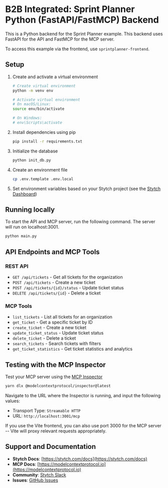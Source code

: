 # B2B Integrated: Sprint Planner Python (FastAPI/FastMCP) Backend

This is a Python backend for the Sprint Planner example.
This backend uses FastAPI for the API and FastMCP for the MCP server.

To access this example via the frontend, use `sprintplanner-frontend`.

## Setup

1. Create and activate a virtual environment

    ```bash
    # Create virtual environment
    python -m venv env

    # Activate virtual environment
    # On macOS/Linux:
    source env/bin/activate

    # On Windows:
    # env\Scripts\activate
    ```

2. Install dependencies using pip

    ```bash
    pip install -r requirements.txt
    ```

3. Initialize the database

    ```bash
    python init_db.py
    ```

4. Create an environment file

    ```bash
    cp .env.template .env.local
    ```

5. Set environment variables based on your Stytch project (see the [Stytch Dashboard](https://stytch.com/dashboard))

## Running locally

To start the API and MCP server, run the following command. The server will run on localhost:3001.

```bash
python main.py
```

## API Endpoints and MCP Tools

### REST API

- `GET /api/tickets` - Get all tickets for the organization
- `POST /api/tickets` - Create a new ticket
- `POST /api/tickets/{id}/status` - Update ticket status
- `DELETE /api/tickets/{id}` - Delete a ticket

### MCP Tools

- `list_tickets` - List all tickets for an organization
- `get_ticket` - Get a specific ticket by ID
- `create_ticket` - Create a new ticket
- `update_ticket_status` - Update ticket status
- `delete_ticket` - Delete a ticket
- `search_tickets` - Search tickets with filters
- `get_ticket_statistics` - Get ticket statistics and analytics

## Testing with the MCP Inspector

Test your MCP server using the [MCP Inspector](https://modelcontextprotocol.io/docs/tools/inspector)

```bash
yarn dlx @modelcontextprotocol/inspector@latest
```

Navigate to the URL where the Inspector is running, and input the following values:

- Transport Type: `Streamable HTTP`
- URL: `http://localhost:3001/mcp`

If you use the Vite frontend, you can also use port 3000 for the MCP server -- Vite will proxy relevant requests appropriately.

## Support and Documentation

- **Stytch Docs**: [https://stytch.com/docs](https://stytch.com/docs)
- **MCP Docs**: [https://modelcontextprotocol.io](https://modelcontextprotocol.io)
- **Community**: [Stytch Slack](https://stytch.com/docs/resources/support/overview)
- **Issues**: [GitHub Issues](https://github.com/stytchauth/mcp-examples/issues)
